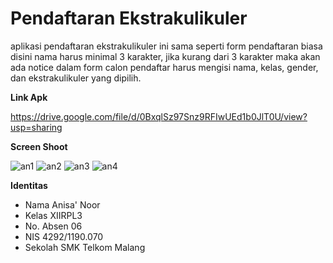 # Pendaftaran Ekstrakulikuler
aplikasi pendaftaran ekstrakulikuler ini sama seperti form pendaftaran biasa
disini nama harus minimal 3 karakter, jika kurang dari 3 karakter maka akan ada notice
dalam form calon pendaftar harus mengisi nama, kelas, gender, dan ekstrakulikuler yang dipilih.

**Link Apk**

https://drive.google.com/file/d/0BxqlSz97Snz9RFIwUEd1b0JlT0U/view?usp=sharing

**Screen Shoot**

![an1](https://cloud.githubusercontent.com/assets/22114056/19416560/e47d3e58-93bd-11e6-9cb1-74d053998c69.JPG)
![an2](https://cloud.githubusercontent.com/assets/22114056/19416561/e4851128-93bd-11e6-957a-6405d7720f0b.JPG)
![an3](https://cloud.githubusercontent.com/assets/22114056/19416562/e4859c06-93bd-11e6-862f-91b9f8461a09.JPG)
![an4](https://cloud.githubusercontent.com/assets/22114056/19416563/e48ed12c-93bd-11e6-8a3d-648de21d72f2.JPG)

**Identitas**

- Nama      Anisa' Noor
- Kelas     XIIRPL3
- No. Absen 06
- NIS       4292/1190.070
- Sekolah   SMK Telkom Malang
